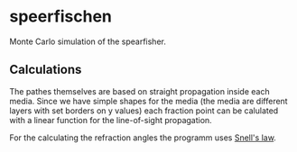 # speerfischen
Monte Carlo simulation of the spearfisher.

## Calculations
The pathes themselves are based on straight propagation inside each media. Since 
we have simple shapes for the media (the media are different layers with
set borders on y values) each fraction point can be calulated with a linear 
function for the line-of-sight propagation.<br>

For the calculating the refraction angles the programm uses
[Snell's law](https://en.wikipedia.org/wiki/Snell%27s_law).
